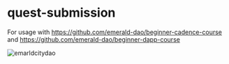# quest-submission
For usage with https://github.com/emerald-dao/beginner-cadence-course and https://github.com/emerald-dao/beginner-dapp-course

![emarldcitydao](https://user-images.githubusercontent.com/16437897/178189550-0ba50501-6ea8-4ba6-ab57-b531edd0b2f2.gif)
